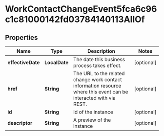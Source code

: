 

# WorkContactChangeEvent5fca6c96c1c81000142fd03784140113AllOf


## Properties

| Name | Type | Description | Notes |
|------------ | ------------- | ------------- | -------------|
|**effectiveDate** | **LocalDate** | The date this business process takes effect. |  [optional] |
|**href** | **String** | The URL to the related change work contact information resource where this event can be interacted with via REST. |  [optional] |
|**id** | **String** | Id of the instance |  [optional] |
|**descriptor** | **String** | A preview of the instance |  [optional] |



